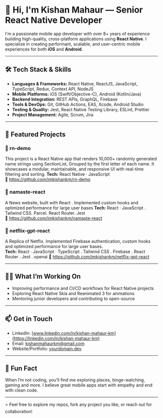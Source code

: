 # 👋 Hi, I'm Kishan Mahaur — Senior React Native Developer

I'm a passionate mobile app developer with over 8+ years of experience building high-quality, cross-platform applications using **React Native**. 
I specialize in creating performant, scalable, and user-centric mobile experiences for both **iOS** and **Android**.

---

## 🛠️ Tech Stack & Skills

- **Languages & Frameworks:** React Native, ReactJS, JavaScript, TypeScript, Redux, Context API, NodeJS  
- **Mobile Platforms:** iOS (Swift/Objective-C), Android (Kotlin/Java)  
- **Backend Integration:** REST APIs, GraphQL, Firebase  
- **Tools & DevOps:** Git, GitHub Actions, EAS, Xcode, Android Studio  
- **Testing & Quality:** Jest, React Native Testing Library, ESLint, Prettier  
- **Project Management:** Agile, Scrum, Jira 

---

## 📱 Featured Projects

### 🚀 rn-demo
This project is a React Native app that renders 10,000+ randomly generated name strings using SectionList, 
Grouped by the first letter of each name. It showcases a modular, maintainable, and responsive UI with real-time filtering and sorting.
**Tech:** React Native · JavaScript   
🔗 https://github.com/imkishankm/rn-demo

### 🚀 namaste-react
A News website, built with React . Implemented custom hooks and optimized performance for large user bases
**Tech:** React · JavaScript . Tailwind CSS. Parcel. React Router. Jest  
🔗 https://github.com/imkishankm/namaste-react

### 💼 netflix-gpt-react
A Replica of Netflix. Implemented Firebase authentication, custom hooks and optimized performance for large user bases.  
**Tech:** React · JavaScript · TypeScript . Tailwind CSS . Firebase . React Router . Jest . openai
🔗 https://github.com/imkishankm/netflix-gpt-react

---

## 👨‍💻 What I’m Working On

- Improving performance and CI/CD workflows for React Native projects  
- Exploring React Native Skia and Reanimated 3 for animations  
- Mentoring junior developers and contributing to open-source  

---

## 📫 Get in Touch

- LinkedIn: [www.linkedin.com/in/kishan-mahaur-km](https://linkedin.com/in/kishan-mahaur-km)  
- Email: [kishanmahaurkm@gmail.com](mailto:kishanmahaurkm@gmail.com)  
- Website/Portfolio: [yourdomain.dev](https://yourdomain.dev)

---

## 🧠 Fun Fact

When I’m not coding, you’ll find me exploring places, binge-watching, gaming and more. I believe great mobile apps start with empathy and end with clean code.

---

⭐️ Feel free to explore my repos, fork any project you like, or reach out for collaboration!
